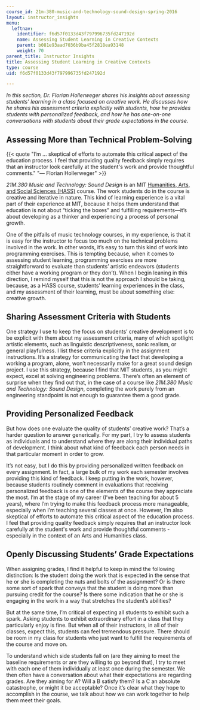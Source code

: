 ```yaml
---
course_id: 21m-380-music-and-technology-sound-design-spring-2016
layout: instructor_insights
menu:
  leftnav:
    identifier: f6d57f0133d43f797996735fd247192d
    name: Assessing Student Learning in Creative Contexts
    parent: b081e93aad7036b9ba45f2818ea93148
    weight: 70
parent_title: Instructor Insights
title: Assessing Student Learning in Creative Contexts
type: course
uid: f6d57f0133d43f797996735fd247192d

---
```


_In this section, Dr. Florian Hollerweger shares his insights about assessing students’ learning in a class focused on creative work. He discusses how he shares his assessment criteria explicitly with students, how he provides students with personalized feedback, and how he has one-on-one conversations with students about their grade expectations in the course._

Assessing More than Technical Problem-Solving
---------------------------------------------

{{< quote "I’m … skeptical of efforts to automate this critical aspect of the education process. I feel that providing quality feedback simply requires that an instructor look carefully at the student's work and provide thoughtful comments." "— Florian Hollerweger" >}}

_21M.380 Music and Technology: Sound Design_ is an MIT [Humanities, Arts, and Social Sciences (HASS)](http://web.mit.edu/hassreq/) course. The work students do in the course is creative and iterative in nature. This kind of learning experience is a vital part of their experience at MIT, because it helps them understand that education is not about “ticking the boxes” and fulfilling requirements—it’s about developing as a thinker and experiencing a process of personal growth.

One of the pitfalls of music technology courses, in my experience, is that it is easy for the instructor to focus too much on the technical problems involved in the work. In other words, it’s easy to turn this kind of work into programming exercises. This is tempting because, when it comes to assessing student learning, programming exercises are more straightforward to evaluate than students’ artistic endeavors (students either have a working program or they don’t). When I begin leaning in this direction, I remind myself that this is not the approach I should be taking, because, as a HASS course, students’ learning experiences in the class, and my assessment of their learning, must be about something else: creative growth.

Sharing Assessment Criteria with Students
-----------------------------------------

One strategy I use to keep the focus on students’ creative development is to be explicit with them about my assessment criteria, many of which spotlight artistic elements, such as linguistic descriptiveness, sonic realism, or general playfulness. I list these criteria explicitly in the assignment instructions. It’s a strategy for communicating the fact that developing a working a program, alone, won’t necessarily make for a great sound design project. I use this strategy, because I find that MIT students, as you might expect, excel at solving engineering problems. There’s often an element of surprise when they find out that, in the case of a course like _21M.380 Music and Technology: Sound Design_, completing the work purely from an engineering standpoint is not enough to guarantee them a good grade.

Providing Personalized Feedback
-------------------------------

But how does one evaluate the quality of students’ creative work? That’s a harder question to answer generically. For my part, I try to assess students as individuals and to understand where they are along their individual paths of development. I think about what kind of feedback each person needs in that particular moment in order to grow.

It’s not easy, but I do this by providing personalized written feedback on every assignment. In fact, a large bulk of my work each semester involves providing this kind of feedback. I keep putting in the work, however, because students routinely comment in evaluations that receiving personalized feedback is one of the elements of the course they appreciate the most. I’m at the stage of my career (I’ve been teaching for about 5 years), where I’m trying to make this feedback process more manageable, especially when I’m teaching several classes at once. However, I’m also skeptical of efforts to automate this critical aspect of the education process. I feel that providing quality feedback simply requires that an instructor look carefully at the student's work and provide thoughtful comments - especially in the context of an Arts and Humanities class.

Openly Discussing Students’ Grade Expectations
----------------------------------------------

When assigning grades, I find it helpful to keep in mind the following distinction: Is the student doing the work that is expected in the sense that he or she is completing the nuts and bolts of the assignment? Or is there some sort of spark that conveys that the student is doing more than pursuing credit for the course? Is there some indication that he or she is engaging in the work in a way that stretches the student’s abilities?

But at the same time, I’m critical of expecting all students to exhibit such a spark. Asking students to exhibit extraordinary effort in a class that they particularly enjoy is fine. But when all of their instructors, in all of their classes, expect this, students can feel tremendous pressure. There should be room in my class for students who just want to fulfill the requirements of the course and move on. 

To understand which side students fall on (are they aiming to meet the baseline requirements or are they willing to go beyond that), I try to meet with each one of them individually at least once during the semester. We then often have a conversation about what their expectations are regarding grades. Are they aiming for A? Will a B satisfy them? Is a C an absolute catastrophe, or might it be acceptable? Once it’s clear what they hope to accomplish in the course, we talk about how we can work together to help them meet their goals.